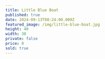 ```yaml
---
title: Little Blue Boat
published: true
date: 2024-09-13T08:24:00.000Z
featured_image: /img/little-blue-boat.jpg
height: 40
width: 30
private: false
price: 0
sold: true
---
```

